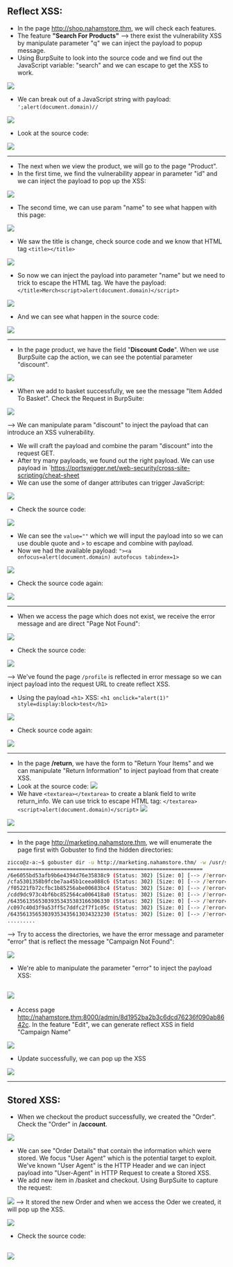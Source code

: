 ## Reflect XSS:
+ In the page http://shop.nahamstore.thm, we will check each features.
+ The feature **"Search For Products"** --> there exist the vulnerability XSS by manipulate parameter "q"  we can inject the payload to popup message.
+ Using BurpSuite to look into the source code and we find out the JavaScript variable: "search" and we can escape to get the XSS to work.

![](<Images/Pasted image 20250101164326.png>)

+ We can break out of a JavaScript string with payload: `';alert(document.domain)//`


![](<Images/Pasted image 20250101164633.png>)

+ Look at the source code:

![](<Images/Pasted image 20250110162002.png>)

------------------------------------------------------------------

+ The next when we view the product, we will go to the page "Product".
+ In the first time, we find the vulnerability appear in parameter "id" and we can inject the payload to pop up the XSS:

![](<Images/Pasted image 20250101221631.png>)

+ The second time, we can use param "name" to see what happen with this page:

![](<Images/Pasted image 20250101222358.png>)

+ We saw the title is change, check source code and we know that HTML tag `<title></title>` 

![](<Images/Pasted image 20250101222558.png>)

+ So now we can inject the payload into parameter "name" but we need to trick to escape the HTML tag. We have the payload:
`</title>Merch<script>alert(document.domain)</script>`

![](<Images/Pasted image 20250101222931.png>)

+ And we can see what happen in the source code:

![](<Images/Pasted image 20250101223012.png>)

------------------------------------------------------------------

+ In the page product, we have the field "**Discount Code**". When we use BurpSuite cap the action, we can see the potential parameter "discount".

![](<Images/Pasted image 20250113181807.png>)

+ When we add to basket successfully, we see the message "Item Added To Basket". Check the Request in BurpSuite:

![](<Images/Pasted image 20250113184648.png>)

--> We can manipulate param "discount" to inject the payload that can introduce an XSS vulnerability.

+ We will craft the payload and combine the param "discount" into the request GET.
+ After try many payloads, we found out the right payload. We can use payload in `https://portswigger.net/web-security/cross-site-scripting/cheat-sheet 
+ We can use the some of danger attributes can trigger JavaScript:

![](<Images/Pasted image 20250117214528.png>)

+ Check the source code:

![](<Images/Pasted image 20250113185723.png>)

+ We can see the `value=""` which we will input the payload into so we can use double quote and  `>`  to escape and combine with payload.
+ Now we had the available payload: `"><a onfocus=alert(document.domain) autofocus tabindex=1>` 

![](<Images/Pasted image 20250113190403.png>)

+ Check the source code again:

![](<Images/Pasted image 20250113190910.png>)

------------------------------------------------------------------

+ When we access the page which does not exist, we receive the error message and are direct "Page Not Found":

![](<Images/Pasted image 20250110175335.png>)

+ Check the source code:

![](<Images/Pasted image 20250110175455.png>)

--> We've found the page `/profile` is reflected in error message so we can inject payload into the request URL to create reflect XSS.

+ Using the payload `<h1>` XSS:  `<h1 onclick="alert(1)" style=display:block>test</h1>`

![](<Images/Pasted image 20250110180051.png>)

+ Check source code again:

![](<Images/Pasted image 20250110180225.png>)

------------------------------------------------------------------

+ In the page **/return**, we have the form to "Return Your Items" and we can manipulate "Return Information" to inject payload from that create XSS.
+ Look at the source code:
![](<Images/Pasted image 20250102154945.png>)
+ We have  `<textarea></textarea>` to create a blank field to write return_info. We can use trick to escape HTML tag: `</textarea><script>alert(document.domain)</script>`
![](<Images/Pasted image 20250102155506.png>)

![](<Images/Pasted image 20250102155633.png>)

------------------------------------------------------------------

+ In the page http://marketing.nahamstore.thm, we will enumerate the page first with Gobuster to find the hidden directories:

```bash
zicco@z-a:~$ gobuster dir -u http://marketing.nahamstore.thm/ -w /usr/share/wordlists/dirbuster/directory-list-2.3-medium.txt -t64
===============================================================
/6e6055bd53afb9b6e4394d76e35838c9 (Status: 302) [Size: 0] [--> /?error=Campaign+Not+Found]
/cfa5301358b9fcbe7aa45b1ceea088c6 (Status: 302) [Size: 0] [--> /?error=Campaign+Not+Found]
/f05221fb72cfbc1b85256abe00683bc4 (Status: 302) [Size: 0] [--> /?error=Campaign+Not+Found]
/cdd9dc973c4bf6bc852564ca006418a0 (Status: 302) [Size: 0] [--> /?error=Campaign+Not+Found]
/64356135653039353435383166306330 (Status: 302) [Size: 0] [--> /?error=Campaign+Not+Found]
/c097c40d3f9a53ff5c7ddfc2f7f1c05c (Status: 302) [Size: 0] [--> /?error=Campaign+Not+Found]
/64356135653039353435613034323230 (Status: 302) [Size: 0] [--> /?error=Campaign+Not+Found]
.........
```

--> Try to access the directories, we have the error message and parameter "error" that is reflect the message "Campaign Not Found":

![](<Images/Pasted image 20250101213831.png>)

+ We're able to manipulate the parameter "error" to inject the payload XSS:

![](<Images/Pasted image 20250101214437.png>)
------------------------------------------------------------------
+ Access page http://nahamstore.thm:8000/admin/8d1952ba2b3c6dcd76236f090ab8642c. In the feature "Edit", we can generate reflect XSS in field "Campaign Name"

![](<Images/Pasted image 20250110180600.png>)

+ Update successfully, we can pop up the XSS

![](<Images/Pasted image 20250110180734.png>)

------------------------------------------------------------------

## Stored XSS:

+ When we checkout the product successfully, we created the "Order". Check the "Order" in **/account**.

![](<Images/Pasted image 20250113191549.png>)

+ We can see "Order Details" that contain the information which were stored. We focus "User Agent" which is the potential target to exploit. We've known "User Agent" is the HTTP Header and we can inject payload into "User-Agent" in HTTP Request to create a Stored XSS.
+ We add new item in /basket and checkout. Using BurpSuite to capture the request:

![](<Images/Pasted image 20250113192353.png>)
--> It stored the new Order and when we access the Oder we created, it will pop up the XSS.

![](<Images/Pasted image 20250113192543.png>)

+ Check the source code:

![](<Images/Pasted image 20250113192624.png>)
------------------------------------------------------------------